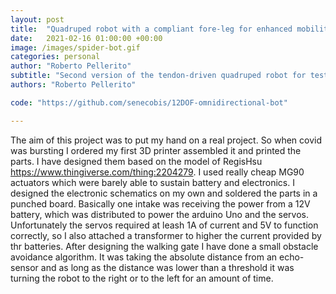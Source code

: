 ```yaml
---
layout: post
title:  "Quadruped robot with a compliant fore-leg for enhanced mobility"
date:   2021-02-16 01:00:00 +00:00
image: /images/spider-bot.gif
categories: personal
author: "Roberto Pellerito"
subtitle: "Second version of the tendon-driven quadruped robot for testing leg compliance and distributed control"
authors: "Roberto Pellerito"

code: "https://github.com/senecobis/12DOF-omnidirectional-bot"

---
```

The aim of this project was to put my hand on a real project. So when covid was bursting I ordered my first 3D printer assembled it and printed the parts. I have designed them based on the model of RegisHsu https://www.thingiverse.com/thing:2204279. I used really cheap MG90 actuators which were barely able to sustain battery and electronics. I designed the electronic schematics on my own and soldered the parts in a punched board.
Basically one intake was receiving the power from a 12V battery, which was distributed to power the arduino Uno and the servos. Unfortunately the servos required at leash 1A of current and 5V to function correctly, so I also attached a transformer to higher the current provided by thr batteries. 
After designing the walking gate I have done a small obstacle avoidance algorithm.
It was taking the absolute distance from an echo-sensor and as long as the distance was lower than a threshold it was turning the robot to the right or to the left for an amount of time.
